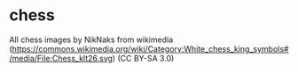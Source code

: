 # chess
All chess images by NikNaks from wikimedia (https://commons.wikimedia.org/wiki/Category:White_chess_king_symbols#/media/File:Chess_klt26.svg) (CC BY-SA 3.0)
